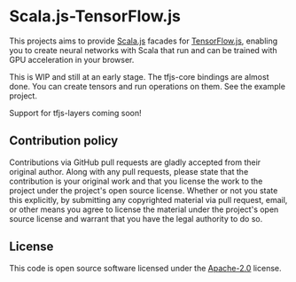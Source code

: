 # Scala.js-TensorFlow.js #

This projects aims to provide [Scala.js](http://www.scala-js.org/) facades for [TensorFlow.js](https://js.tensorflow.org/),
 enabling you to create neural networks with Scala that run and can be trained with GPU acceleration in your browser.

This is WIP and still at an early stage. The tfjs-core bindings are almost done. You can create tensors and run
operations on them. See the example project.

Support for tfjs-layers coming soon!

## Contribution policy ##

Contributions via GitHub pull requests are gladly accepted from their original author. Along with
any pull requests, please state that the contribution is your original work and that you license
the work to the project under the project's open source license. Whether or not you state this
explicitly, by submitting any copyrighted material via pull request, email, or other means you
agree to license the material under the project's open source license and warrant that you have the
legal authority to do so.

## License ##

This code is open source software licensed under the
[Apache-2.0](http://www.apache.org/licenses/LICENSE-2.0) license.

